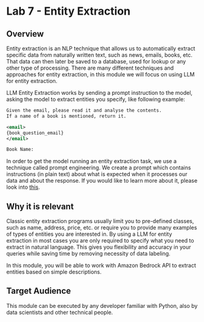 # Lab 7 - Entity Extraction
## Overview
Entity extraction is an NLP technique that allows us to automatically extract specific data from naturally written text, such as news, emails, books, etc.
That data can then later be saved to a database, used for lookup or any other type of processing.
There are many different techniques and approaches for entity extraction, in this module we will focus on using LLM for entity extraction.

LLM Entity Extraction works by sending a prompt instruction to the model, asking the model to extract entities you specify, like following example:

```xml
Given the email, please read it and analyse the contents.
If a name of a book is mentioned, return it.

<email>
{book_question_email}
</email>

Book Name:
```

In order to get the model running an entity extraction task, we use a technique called prompt engineering.
We create a prompt which contains instructions (in plain text) about what is expected when it processes our data and about the response.
If you would like to learn more about it, please look into [this](https://www.promptingguide.ai/).

## Why it is relevant
Classic entity extraction programs usually limit you to pre-defined classes, such as name, address, price, etc. or require you to provide many examples of types of entities you are interested in.
By using a LLM for entity extraction in most cases you are only required to specify what you need to extract in natural language. This gives you flexibility and accuracy in your queries while saving time by removing necessity of data labeling.

In this module, you will be able to work with Amazon Bedrock API to extract entities based on simple descriptions.

## Target Audience
This module can be executed by any developer familiar with Python, also by data scientists and other technical people.